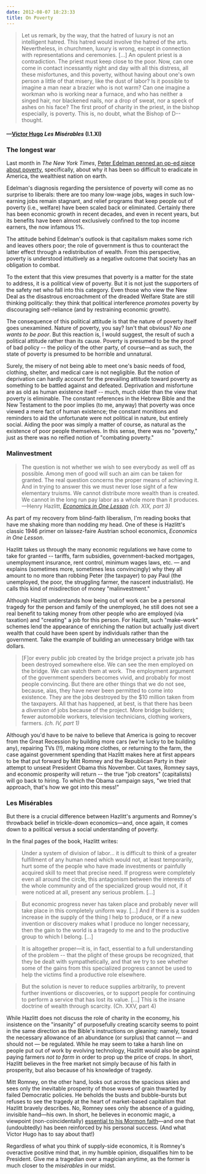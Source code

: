 ```yaml
---
date: 2012-08-07 18:23:33
title: On Poverty
---
```


> Let us remark, by the way, that the hatred of luxury is not an intelligent hatred. This hatred would involve the hatred of the arts. Nevertheless, in churchmen, luxury is wrong, except in connection with representations and ceremonies. [...] An opulent priest is a contradiction. The priest must keep close to the poor. Now, can one come in contact incessantly night and day with all this distress, all these misfortunes, and this poverty, without having about one's own person a little of that misery, like the dust of labor? Is it possible to imagine a man near a brazier who is not warm? Can one imagine a workman who is working near a furnace, and who has neither a singed hair, nor blackened nails, nor a drop of sweat, nor a speck of ashes on his face? The first proof of charity in the priest, in the bishop especially, is poverty. This is, no doubt, what the Bishop of D-- thought. 
#### —[Victor Hugo](http://www.amazon.com/Mis%C3%A9rables-Unabridged-Historical-Biography-ebook/dp/B008KFOFHG) _Les Misérables_ (I.1.XI)

### The longest war
Last month in _The New York Times_<!--more-->, [Peter Edelman penned an op-ed piece about poverty](http://www.nytimes.com/2012/07/29/opinion/sunday/why-cant-we-end-poverty-in-america.html), specifically, about why it has been so difficult to eradicate in America, the wealthiest nation on earth.

Edelman's diagnosis regarding the persistence of poverty will come as no surprise to liberals: there are too many low-wage jobs, wages in such low-earning jobs remain stagnant, and relief programs that keep people out of poverty (i.e., welfare) have been scaled back or eliminated. Certainly there has been economic growth in recent decades, and even in recent years, but its benefits have been almost exclusively confined to the top income earners, the now infamous 1%.

The attitude behind Edelman's outlook is that capitalism makes some rich and leaves others poor; the role of government is thus to counteract the latter effect through a redistribution of wealth. From this perspective, poverty is understood intuitively as a negative outcome that society has an obligation to combat.

To the extent that this view presumes that poverty is a matter for the state to address, it is a political view of poverty. But it is not just the supporters of the safety net who fall into this category. Even those who view the New Deal as the disastrous encroachment of the dreaded Welfare State are still thinking politically: they think that political interference _promotes_ poverty by discouraging self-reliance (and by restraining economic growth).

The consequence of this political attitude is that the nature of poverty itself goes unexamined. Nature of poverty, you say? Isn't that obvious? _No one wants to be poor_. But this reaction is, I would suggest, the result of such a political attitude rather than its cause. Poverty is presumed to be the proof of bad policy -- the policy of the other party, of course—and as such, the state of poverty is presumed to be horrible and unnatural.

Surely, the misery of not being able to meet one's basic needs of food, clothing, shelter, and medical care is not negligible. But the notion of deprivation can hardly account for the prevailing attitude toward poverty as something to be battled against and defeated. Deprivation and misfortune are as old as human existence itself -- much, much older than the view that poverty is eliminable. The constant references in the Hebrew Bible and the New Testament to the poor implies (to me, anyway) that poverty was once viewed a mere fact of human existence; the constant monitions and reminders to aid the unfortunate were not political in nature, but entirely social. Aiding the poor was simply a matter of course, as natural as the existence of poor people themselves. In this sense, there was no "poverty," just as there was no reified notion of "combating poverty."

### Malinvestment
> The question is not whether we wish to see everybody as well off as possible. Among men of good will such an aim can be taken for granted. The real question concerns the proper means of achieving it. And in trying to answer this we must never lose sight of a few elementary truisms. We cannot distribute more wealth than is created. We cannot in the long run pay labor as a whole more than it produces. —Henry Hazlitt, [_Economics in One Lesson_](http://www.amazon.com/Economics-One-Lesson-Shortest-Understand/dp/0517548232) _(ch. XIX, part 3)_

As part of my recovery from blind-faith liberalism, I'm reading books that have me shaking more than nodding my head. One of these is Hazlitt's classic 1946 primer on laissez-faire Austrian school economics, _Economics in One Lesson_.

Hazlitt takes us through the many economic regulations we have come to take for granted -- tariffs, farm subsidies, government-backed mortgages, unemployment insurance, rent control, minimum wages laws, etc. — and explains (sometimes more, sometimes less convincingly) why they all amount to no more than robbing Peter (the taxpayer) to pay Paul (the unemployed, the poor, the struggling farmer, the nascent industrialist). He calls this kind of misdirection of money "malinvestment."

Although Hazlitt understands how being out of work can be a personal tragedy for the person and family of the unemployed, he still does not see a real benefit to taking money from other people who are employed (via taxation) and "creating" a job for this person. For Hazlitt, such "make-work" schemes lend the appearance of enriching the nation but actually just divert wealth that could have been spent by individuals rather than the government. Take the example of building an unnecessary bridge with tax dollars.

> [F]or every public job created by the bridge project a private job has been destroyed somewhere else. We can see the men employed on the bridge. We can watch them at work.  The employment argument of the government spenders becomes vivid, and probably for most people convincing. But there are other things that we do not see, because, alas, they have never been permitted to come into existence. They are the jobs destroyed by the $10 million taken from the taxpayers. All that has happened, at best, is that there has been a _diversion_ of jobs because of the project. More bridge builders; fewer automobile workers, television technicians, clothing workers, farmers. _(ch. IV, part 1)_

Although you'd have to be naive to believe that America is going to recover from the Great Recession by building more cars (we're lucky to be building any), repairing TVs (!!), making more clothes, or returning to the farm, the case against government spending that Hazlitt makes here at first appears to be that put forward by Mitt Romney and the Republican Party in their attempt to unseat President Obama this November. Cut taxes, Romney says, and economic prosperity will return -- the true "job creators" (capitalists) will go back to hiring. To which the Obama campaign says, "we tried that approach, that's how we got into this mess!"

### Les Misérables
But there is a crucial difference between Hazlitt's arguments and Romney's throwback belief in trickle-down economics—and, once again, it comes down to a political versus a social understanding of poverty.

In the final pages of the book, Hazlitt writes:

> Under a system of division of labor... it is difficult to think of a greater fulfillment of any human need which would not, at least temporarily, hurt some of the people who have made investments or painfully acquired skill to meet that precise need. If progress were completely even all around the circle, this antagonism between the interests of the whole community and of the specialized group would not, if it were noticed at all, present any serious problem. [...]

> But economic progress never has taken place and probably never will take place in this completely uniform way. [...] And if there is a sudden increase in the supply of the thing I help to produce, or if a new invention or discovery makes what I produce no longer necessary, then the gain to the world is a tragedy to me and to the productive group to which I belong. [...]

> It is altogether proper—it is, in fact, essential to a full understanding of the problem -- that the plight of these groups be recognized, that they be dealt with sympathetically, and that we try to see whether some of the gains from this specialized progress cannot be used to help the victims find a productive role elsewhere.

> But the solution is never to reduce supplies arbitrarily, to prevent further inventions or discoveries, or to support people for continuing to perform a service that has lost its value. [...] This is the insane doctrine of wealth through scarcity. (Ch. XXV, part 4)

While Hazlitt does not discuss the role of charity in the economy, his insistence on the "insanity" of purposefully creating scarcity seems to point in the same direction as the Bible's instructions on gleaning: namely, toward the necessary allowance of an abundance (or surplus) that cannot — and should not — be regulated. While he may seem to take a harsh line on people put out of work by evolving technology, Hazlitt would also be against paying farmers _not to farm_ in order to prop up the price of crops. In short, Hazlitt believes in the free market not simply because of his faith in prosperity, but also because of his knowledge of tragedy.

Mitt Romney, on the other hand, looks out across the spacious skies and sees only the inevitable prosperity of those waves of grain thwarted by failed Democratic policies. He beholds the busts and bubble-bursts but refuses to see the tragedy at the heart of market-based capitalism that Hazlitt bravely describes. No, Romney sees only the absence of a guiding, invisible hand—his own. In short, he believes in economic magic, a viewpoint (non-coincidentally) [essential to his Mormon faith](http://harpers.org/archive/2011/10/0083637)—and one that (undoubtedly) has been reinforced by his personal success. (And what Victor Hugo has to say about that!)

Regardless of what you think of supply-side economics, it is Romney's overactive positive mind that, in my humble opinion, disqualifies him to be President. Give me a tragedian over a magician anytime, as the former is much closer to the _misérables_ in our midst.
